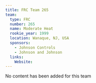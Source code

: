 ```yaml
---
title: FRC Team 265
team:
  type: FRC
  number: 265
  name: Moderate Heat
  rookie_year: 1999
  location: Wanaque, NJ, USA
  sponsors:
    - Johnson Controls
    - Johnson and Johnson
  links:
    Website: 
---
```

No content has been added for this team